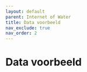 ```yaml
---
layout: default
parent: Internet of Water
title: Data voorbeeld
nav_exclude: true
nav_order: 2
---
```


# Data voorbeeld
